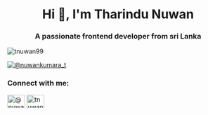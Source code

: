 
<h1 align="center">Hi 👋, I'm Tharindu Nuwan</h1>
<h3 align="center">A passionate frontend developer from sri Lanka</h3>

<p align="left"> <img src="https://komarev.com/ghpvc/?username=tnuwan99&label=Profile%20views&color=0e75b6&style=flat" alt="tnuwan99" /> </p>

<p align="left"> <a href="https://twitter.com/@nuwankumara_t" target="blank"><img src="https://img.shields.io/twitter/follow/@nuwankumara_t?logo=twitter&style=for-the-badge" alt="@nuwankumara_t" /></a> </p>

<h3 align="left">Connect with me:</h3>
<p align="left">
<a href="https://twitter.com/@nuwankumara_t" target="blank"><img align="center" src="https://raw.githubusercontent.com/rahuldkjain/github-profile-readme-generator/master/src/images/icons/Social/twitter.svg" alt="@nuwankumara_t" height="30" width="40" /></a>
<a href="https://instagram.com/tnuwan99" target="blank"><img align="center" src="https://raw.githubusercontent.com/rahuldkjain/github-profile-readme-generator/master/src/images/icons/Social/instagram.svg" alt="tnuwan99" height="30" width="40" /></a>
</p>

